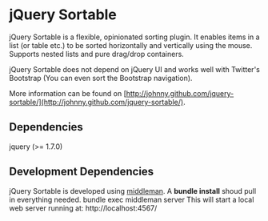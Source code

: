 # jQuery Sortable

jQuery Sortable is a flexible, opinionated sorting plugin.
It enables items in a list (or table etc.) to be sorted horizontally and vertically using the mouse.
Supports nested lists and pure drag/drop containers.

jQuery Sortable does not depend on jQuery UI and works well with Twitter's Bootstrap (You can even sort the Bootstrap navigation).

More information can be found on [http://johnny.github.com/jquery-sortable/](http://johnny.github.com/jquery-sortable/).

## Dependencies

jquery (>= 1.7.0)

## Development Dependencies

jQuery Sortable is developed using [middleman](http://middlemanapp.com/).
A **bundle install** shoud pull in everything needed.
	bundle exec middleman server
This will start a local web server running at: http://localhost:4567/
